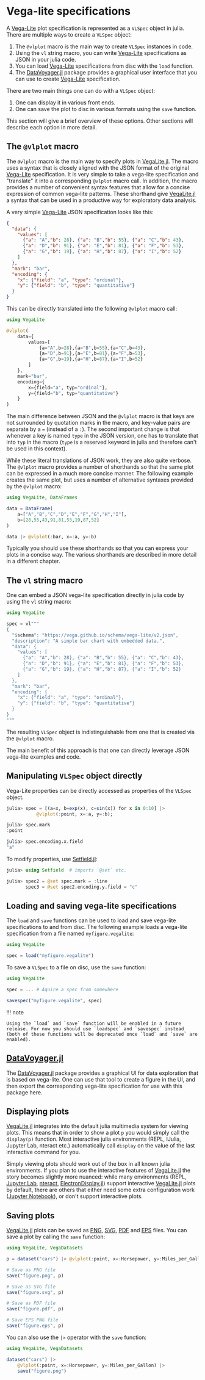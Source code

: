# Vega-lite specifications

A [Vega-Lite](https://vega.github.io/vega-lite/) plot specification is represented as a `VLSpec` object in julia. There are multiple ways to create a `VLSpec` object:
1. The `@vlplot` macro is the main way to create `VLSpec` instances in code.
2. Using the `vl` string macro, you can write [Vega-Lite](https://vega.github.io/vega-lite/) specifications as JSON in your julia code.
3. You can load [Vega-Lite](https://vega.github.io/vega-lite/) specifications from disc with the `load` function.
4. The [DataVoyager.jl](https://github.com/queryverse/DataVoyager.jl) package provides a graphical user interface that you can use to create [Vega-Lite](https://vega.github.io/vega-lite/) specification.

There are two main things one can do with a `VLSpec` object:
1. One can display it in various front ends.
2. One can save the plot to disc in various formats using the `save` function.

This section will give a brief overview of these options. Other sections will describe each option in more detail.

## The `@vlplot` macro

The `@vlplot` macro is the main way to specify plots in [VegaLite.jl](https://github.com/queryverse/VegaLite.jl). The macro uses a syntax that is closely aligned with the JSON format of the original [Vega-Lite](https://vega.github.io/vega-lite/) specification. It is very simple to take a vega-lite specification and "translate" it into a corresponding `@vlplot` macro call. In addition, the macro provides a number of convenient syntax features that allow for a concise expression of common vega-lite patterns. These shorthand give [VegaLite.jl](https://github.com/queryverse/VegaLite.jl) a syntax that can be used in a productive way for exploratory data analysis.

A very simple [Vega-Lite](https://vega.github.io/vega-lite/) JSON specification looks like this:

```json
{
  "data": {
    "values": [
      {"a": "A","b": 28}, {"a": "B","b": 55}, {"a": "C","b": 43},
      {"a": "D","b": 91}, {"a": "E","b": 81}, {"a": "F","b": 53},
      {"a": "G","b": 19}, {"a": "H","b": 87}, {"a": "I","b": 52}
    ]
  },
  "mark": "bar",
  "encoding": {
    "x": {"field": "a", "type": "ordinal"},
    "y": {"field": "b", "type": "quantitative"}
  }
}
```

This can be directly translated into the following `@vlplot` macro call:

```julia
using VegaLite

@vlplot(
    data={
        values=[
            {a="A",b=28},{a="B",b=55},{a="C",b=43},
            {a="D",b=91},{a="E",b=81},{a="F",b=53},
            {a="G",b=19},{a="H",b=87},{a="I",b=52}
        ]
    },
    mark="bar",
    encoding={
        x={field="a", typ="ordinal"},
        y={field="b", typ="quantitative"}
    }
)
```

The main difference between JSON and the `@vlplot` macro is that keys are not surrounded by quotation marks in the macro, and key-value pairs are separate by a `=` (instead of a `:`). The second important change is that whenever a key is named `type` in the JSON version, one has to translate that into `typ` in the macro (`type` is a reserved keyword in julia and therefore can't be used in this context).

While these literal translations of JSON work, they are also quite verbose. The `@vlplot` macro provides a number of shorthands so that the same plot can be expressed in a much more concise manner. The following example creates the same plot, but uses a number of alternative syntaxes provided by the `@vlplot` macro:

```julia
using VegaLite, DataFrames

data = DataFrame(
    a=["A","B","C","D","E","F","G","H","I"],
    b=[28,55,43,91,81,53,19,87,52]
)

data |> @vlplot(:bar, x=:a, y=:b)
```

Typically you should use these shorthands so that you can express your plots in a concise way. The various shorthands are described in more detail in a different chapter.

## The `vl` string macro

One can embed a JSON vega-lite specification directly in julia code by using the `vl` string macro:

```julia
using VegaLite

spec = vl"""
{
  "$schema": "https://vega.github.io/schema/vega-lite/v2.json",
  "description": "A simple bar chart with embedded data.",
  "data": {
    "values": [
      {"a": "A","b": 28}, {"a": "B","b": 55}, {"a": "C","b": 43},
      {"a": "D","b": 91}, {"a": "E","b": 81}, {"a": "F","b": 53},
      {"a": "G","b": 19}, {"a": "H","b": 87}, {"a": "I","b": 52}
    ]
  },
  "mark": "bar",
  "encoding": {
    "x": {"field": "a", "type": "ordinal"},
    "y": {"field": "b", "type": "quantitative"}
  }
}
"""
```

The resulting `VLSpec` object is indistinguishable from one that is created via the `@vlplot` macro.

The main benefit of this approach is that one can directly leverage JSON vega-lite examples and code.

## Manipulating `VLSpec` object directly

Vega-Lite properties can be directly accessed as properties of the `VLSpec` object.

```julia
julia> spec = [(a=x, b=exp(x), c=sin(x)) for x in 0:10] |>
           @vlplot(:point, x=:a, y=:b);

julia> spec.mark
:point

julia> spec.encoding.x.field
"a"
```

To modify properties, use [Setfield.jl](https://github.com/jw3126/Setfield.jl):

```julia
julia> using Setfield  # imports `@set` etc.

julia> spec2 = @set spec.mark = :line
       spec3 = @set spec2.encoding.y.field = "c"
```

## Loading and saving vega-lite specifications

The `load` and `save` functions can be used to load and save vega-lite specifications to and from disc. The following example loads a vega-lite specification from a file named `myfigure.vegalite`:

```julia
using VegaLite

spec = load("myfigure.vegalite")
```

To save a `VLSpec` to a file on disc, use the `save` function:

```julia
using VegaLite

spec = ... # Aquire a spec from somewhere

savespec("myfigure.vegalite", spec)
```

!!! note

    Using the `load` and `save` function will be enabled in a future release. For now you should use `loadspec` and `savespec` instead (both of these functions will be deprecated once `load` and `save` are enabled).

## [DataVoyager.jl](https://github.com/queryverse/DataVoyager.jl)

The [DataVoyager.jl](https://github.com/queryverse/DataVoyager.jl) package provides a graphical UI for data exploration that is based on vega-lite. One can use that tool to create a figure in the UI, and then export the corresponding vega-lite specification for use with this package here.

## Displaying plots

[VegaLite.jl](https://github.com/queryverse/VegaLite.jl) integrates into the default julia multimedia system for viewing plots. This means that in order to show a plot `p` you would simply call the `display(p)` function. Most interactive julia environments (REPL, IJulia, Jupyter Lab, nteract etc.) automatically call `display` on the value of the last interactive command for you.

Simply viewing plots should work out of the box in all known julia environments. If you plan to use the interactive features of [VegaLite.jl](https://github.com/queryverse/VegaLite.jl) the story becomes slightly more nuanced: while many environments (REPL, [Jupyter Lab](https://github.com/jupyterlab/jupyterlab), [nteract](https://github.com/nteract/nteract), [ElectronDisplay.jl](https://github.com/queryverse/ElectronDisplay.jl)) support interactive [VegaLite.jl](https://github.com/queryverse/VegaLite.jl) plots by default, there are others that either need some extra configuration work ([Jupyter Notebook](http://jupyter.org/)), or don't support interactive plots.

## Saving plots

[VegaLite.jl](https://github.com/queryverse/VegaLite.jl) plots can be saved as [PNG](https://en.wikipedia.org/wiki/Portable_Network_Graphics), [SVG](https://en.wikipedia.org/wiki/Scalable_Vector_Graphics), [PDF](https://en.wikipedia.org/wiki/PDF) and [EPS](https://en.wikipedia.org/wiki/Encapsulated_PostScript) files. You can save a plot by calling the `save` function:

```julia
using VegaLite, VegaDatasets

p = dataset("cars") |> @vlplot(:point, x=:Horsepower, y=:Miles_per_Gallon)

# Save as PNG file
save("figure.png", p)

# Save as SVG file
save("figure.svg", p)

# Save as PDF file
save("figure.pdf", p)

# Save EPS PNG file
save("figure.eps", p)
```

You can also use the `|>` operator with the `save` function:

```julia
using VegaLite, VegaDatasets

dataset("cars") |>
    @vlplot(:point, x=:Horsepower, y=:Miles_per_Gallon) |>
    save("figure.png")
```
